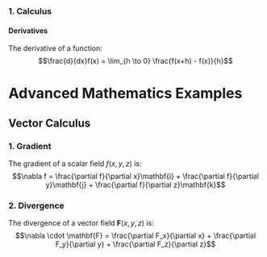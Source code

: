 ### 1. Calculus

#### Derivatives
The derivative of a function:
$$\frac{d}{dx}f(x) = \lim_{h \to 0} \frac{f(x+h) - f(x)}{h}$$

# Advanced Mathematics Examples

## Vector Calculus

### 1. Gradient
The gradient of a scalar field $f(x,y,z)$ is:
$$\nabla f = \frac{\partial f}{\partial x}\mathbf{i} + \frac{\partial f}{\partial y}\mathbf{j} + \frac{\partial f}{\partial z}\mathbf{k}$$

### 2. Divergence
The divergence of a vector field $\mathbf{F}(x,y,z)$ is:
$$\nabla \cdot \mathbf{F} = \frac{\partial F_x}{\partial x} + \frac{\partial F_y}{\partial y} + \frac{\partial F_z}{\partial z}$$
